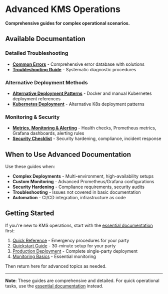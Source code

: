 # Advanced KMS Operations

**Comprehensive guides for complex operational scenarios.**

## Available Documentation

### Detailed Troubleshooting
- [**Common Errors**](common-errors.md) - Comprehensive error database with solutions
- [**Troubleshooting Guide**](troubleshooting.md) - Systematic diagnostic procedures

### Alternative Deployment Methods
- [**Alternative Deployment Patterns**](deployment.md) - Docker and manual Kubernetes deployment references
- [**Kubernetes Deployment**](kubernetes-deployment.md) - Alternative K8s deployment patterns

### Monitoring & Security
- [**Metrics, Monitoring & Alerting**](metrics.md) - Health checks, Prometheus metrics, Grafana dashboards, alerting rules
- [**Security Checklist**](security.md) - Security hardening, compliance, incident response

## When to Use Advanced Documentation

Use these guides when:
- **Complex Deployments** - Multi-environment, high-availability setups
- **Custom Monitoring** - Advanced Prometheus/Grafana configurations
- **Security Hardening** - Compliance requirements, security audits
- **Troubleshooting** - Issues not covered in basic documentation
- **Automation** - CI/CD integration, infrastructure as code

## Getting Started

If you're new to KMS operations, start with the [essential documentation](../) first:
1. [Quick Reference](../quick-reference.md) - Emergency procedures for your party
2. [Quickstart Guide](../quickstart.md) - 30-minute setup for your party
3. [Production Deployment](../production-deployment.md) - Complete single-party deployment
4. [Monitoring Basics](../monitoring-basics.md) - Essential monitoring

Then return here for advanced topics as needed.

---

**Note**: These guides are comprehensive and detailed. For quick operational tasks, use the [essential documentation](../) instead.
